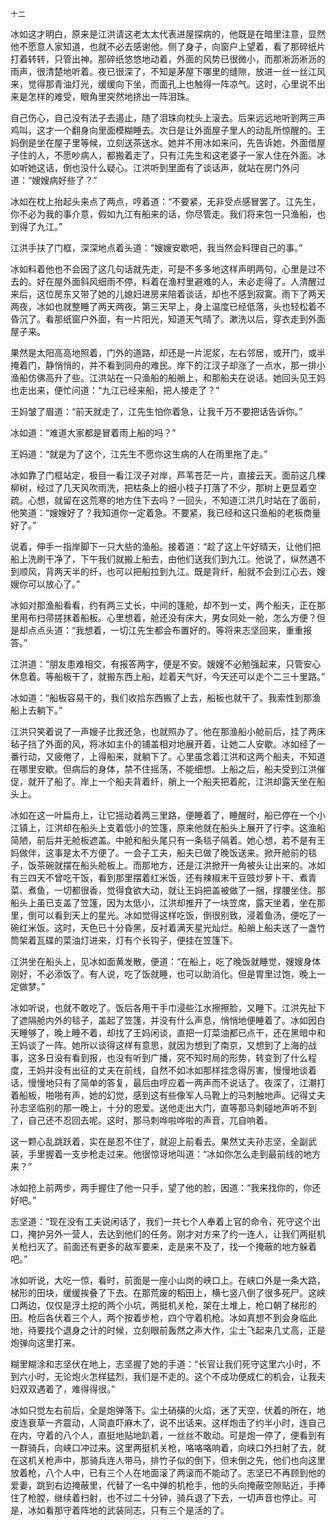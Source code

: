     十二 

   冰如这才明白，原来是江洪请这老太太代表进屋探病的，他既是在暗里注意，显然他不愿意人家知道，也就不必去感谢他。侧了身子，向窗户上望着，看了那碎纸片打着转转，只管出神。那碎纸悠悠地动着，外面的风势已很微小，而那淅沥淅沥的雨声，很清楚地听着。夜已很深了，不知是茅屋下哪里的缝隙，放进一丝一丝江风来，觉得那青油灯光，缓缓向下坐，而面孔上也触得一阵凉气。这时，心里说不出来是怎样的难受，眼角里突然地挤出一阵泪珠。

   自己伤心，自己没有法子去遏止，随了泪珠向枕头上滚去。后来远远地听到两三声鸡叫，这才一个翻身向里面模糊睡去。次日是让外面屋子里人的动乱所惊醒的。王妈倒是坐在屋子里等候，立刻送茶送水。她并不用冰如来问，先告诉她，外面借屋子住的人，不愿吵病人，都搬着走了，只有江先生和这老婆子一家人住在外面。冰如听她这话，倒也没什么疑心。江洪听到里面有了谈话声，就站在房门外问道：“嫂嫂病好些了？”

   冰如在枕上抬起头来点了两点，哼着道：“不要紧，无非受点感冒罢了。江先生，你不必为我的事介意，假如九江有船来的话，你尽管走。我们将来包一只渔船，也到得了九江。”

   江洪手扶了门框，深深地点着头道：“嫂嫂安歇吧，我当然会料理自己的事。”

   冰如料着他也不会因了这几句话就先走，可是不多多地这样声明两句，心里是过不去的。好在屋外面斜风细雨不停，料着在渔村里避难的人，未必走得了。人清醒过来后，这位房东又带了她的儿媳妇进房来陪着谈话，却也不感到寂寞。雨下了两天两夜，冰如也就整睡了两天两夜。第三天早上，身上温度已经低落，头也轻松着不昏沉了。看那纸窗户外面，有一片阳光，知道天气晴了。漱洗以后，穿衣走到外面屋子来。

   果然是太阳高高地照着，门外的道路，却还是一片泥浆，左右邻居，或开门，或半掩着门，静悄悄的，并不看到同舟的难民。岸下的江汊子却涨了一点水，那一排小渔船仿佛高升了些。江洪站在一只渔船的船艄上，和那船夫在说话。她回头见王妈也走出来，便忙问道：“九江已经来船，把人接走了？”

   王妈皱了眉道：“前天就走了，江先生怕你着急，让我千万不要把话告诉你。”

   冰如道：“难道大家都是冒着雨上船的吗？”

   王妈道：“就是为了这个，江先生不愿你这生病的人在雨里拖了走。”

   冰如靠了门框站定，极目一看江汊子对岸，芦苇苍茫一片，直接云天。面前这几棵柳树，经过了几天风吹雨洗，把枯条上的细小枝子打落了不少，那树上更显着空疏。心想，就留在这荒寒的地方住下去吗？一回头，不知道江洪几时站在了面前，他笑道：“嫂嫂好了？我知道你一定着急。不要紧，我已经和这只渔船的老板商量好了。”

   说着，伸手一指岸脚下一只大些的渔船。接着道：“趁了这上午好晴天，让他们把船上洗刷干净了，下午我们就搬上船去，由他们送我们到九江。他说了，纵然遇不到顺风，背两天半的纤，也可以把船拉到九江。既是背纤，船就不会到江心去，嫂嫂你可以放心了。”

   冰如对那渔船看看，约有两三丈长，中间的篷舱，却不到一丈，两个船夫，正在那里用布扫帚搓抹着船板。心里想着，舱还没有床大，男女同处一舱，怎么方便？但是却点点头道：“我想着，一切江先生都会布置好的。等将来志坚回来，重重报答。”

   江洪道：“朋友患难相交，有报答两字，便是不安。嫂嫂不必勉强起来，只管安心休息着。等船板干了，就搬东西上船，趁着天气好，今天还可以走个二三十里路。”

   冰如道：“船板容易干的，我们收拾东西搬了上去，船板也就干了。我索性到那渔船上去躺下。”

   江洪只笑着说了一声嫂子比我还急，也就照办了。他在那渔船小舱前后，挂了两床毡子挡了外面的风，将冰如主仆的铺盖相对地展开着，让她二人安歇。冰如经了一番行动，又疲倦了，上得船来，就躺下了。心里虽念着江洪和这两个船夫，不知道在哪里安歇。但病后的身体，禁不住摇荡，不能细想。上船之后，船夫受到江洪催促，就开了船了。岸上一个船夫背着纤，艄上一个船夫把着舵，江洪却露天坐在船头上。

   冰如在这一叶扁舟上，让它摇动着两三里路，便睡着了，睡醒时，船已停在一个小江镇上，江洪却在船头上支着低小的笠篷，原来他就在船头上展开了行李。这渔船简陋，前后并无舱板遮盖。中舱和船头尾只有一条毯子隔着。她心想，若不是有王妈做伴，这事是太不方便了。一会子工夫，船夫已做了晚饭送来。掀开舱前的毯子，饭茶碗就摆在船头舱板上。而那地方，还是江洪掀开一角被头让出来的。冰如有三四天不曾吃干饭，看到那里摆着红米饭，还有辣椒末干豆豉炒萝卜干、煮青菜、煮鱼，一切都很香，觉得食欲大动，就让王妈把盖被做了一捆，撑腰坐住。那船头上虽已支盖了笠篷，因为太低小，江洪却推开了一块笠席，露天坐着，坐在那里，倒可以看到天上的星光。冰如觉得这样吃饭，倒很别致，浸着鱼汤，便吃了一碗红米饭。这时，天色已十分昏黑，反衬着满天星光灿烂。船艄上船夫送了一盏竹筒架着瓦碟的菜油灯进来，灯有个长钩子，便挂在笠篷下。

   江洪坐在船头上，见冰如面黄发散，便道：“在船上，吃了晚饭就睡觉，嫂嫂身体刚好，不必添饭了。有人说，吃了饭就睡，也可以助消化。但是胃里过饱，晚上一定做梦。”

   冰如听说，也就不敢吃了。饭后各用干手巾浸些江水擦擦脸，又睡下。江洪先扯下了遮隔舱内外的毯子，盖起了笠篷，并没有什么声息，悄悄地便睡着了。冰如因白天睡够了，晚上睡不着，却找了王妈闲谈，直把一灯菜油都已点干，还在黑暗中和王妈谈了一阵。她所以谈得这样有意思，就因为想到了南京，又想到了上海的战事，这多日没有看到报，也没有听到广播，究不知时局的形势，转变到了什么程度，王妈并没有出征的丈夫在前线，自然不如冰如那样挂念得厉害，慢慢地谈着话，慢慢地只有了简单的答复，最后由哼应着一两声而不说话了。夜深了，江潮打着船板，啪啪有声，她的幻觉，感到这有些像军人马靴上的马刺触地声。记得丈夫孙志坚临别的那一晚上，十分的恩爱。送他走出大门，直等那马刺碰地声听不到了，自己还不忍回去呢。这时，那马刺哗啦哗啦的声音，兀自响着。

   这一颗心乱跳跃着，实在是忍不住了，就迎上前看去。果然丈夫孙志坚，全副武装，手里握着一支步枪走过来。他很惊讶地叫道：“冰如你怎么走到最前线的地方来？”

   冰如抢上前两步，两手握住了他一只手，望了他的脸，因道：“我来找你的，你还好吧。”

   志坚道：“现在没有工夫说闲话了，我们一共七个人奉着上官的命令，死守这个出口，掩护另外一营人，去达到他们的任务。刚才对方来了约一连人，让我们两挺机关枪扫灭了。前面还有更多的敌军要来，走是来不及了，找一个掩蔽的地方躲着吧。”

   冰如听说，大吃一惊，看时，前面是一座小山岗的峡口上。在峡口外是一条大路，梯形的田块，缓缓挨叠了下去。在那荒废的稻田上，横七竖八倒了很多死尸。这峡口两边，仅仅是浮土挖的两个小坑，两挺机关枪，架在土堆上，枪口朝了梯形的田。枪后各伏着三个人，两个按着步枪，四个守着机枪。冰如真想不到会身临此地，待要找个退身之计的时候，立刻眼前轰然之声大作，尘土飞起来几丈高，正是炮弹向这里打来。

   糊里糊涂和志坚伏在地上，志坚握了她的手道：“长官让我们死守这里六小时，不到六小时，无论炮火怎样猛烈，我们是不走的。这个不成功便成仁的机会，让我夫妇双双遇着了，难得得很。”

   冰如只觉左右前后，全是炮弹落下。尘土硝磺的火焰，迷了天空，伏着的所在，地皮连衰草一齐震动，人简直吓麻木了，说不出话来。这样炮击了约半小时，连自己在内，守着的八个人，直挺地贴地趴着，一丝丝不敢动。可是炮一停了，便看到有一群骑兵，向峡口冲过来。这里两挺机关枪，咯咯咯响着，向峡口外扫射了去，就在这机关枪声中，那骑兵连人带马，排竹子似的倒下，但未倒之先，他们也向这里放着枪，八个人中，已有三个人在地面滚了两滚而不能动了。志坚已不再顾到他的爱妻，跳到右边掩蔽里，代替了一名中弹的机枪手，他的头向掩蔽空隙贴近，手捧住了枪膛，继续着扫射，也不过二十分钟，骑兵退了下去，一切声音也停止。可是，冰如看那守着阵地的武装同志，只有三个是活的了。

